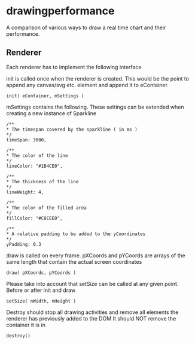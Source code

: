 drawingperformance
==================

A comparison of various ways to draw a real time chart and their performance.

Renderer
-----------------
Each renderer has to implement the following interface

init is called once when the renderer is created. This would be the point to append any canvas/svg etc. element
and append it to eContainer.

	init( eContainer, mSettings )


mSettings contains the following. These settings can be extended 
when creating a new instance of Sparkline

	/**
	* The timespan covered by the sparkline ( in ms )
	*/
	timeSpan: 3000,

	/**
	* The color of the line
	*/
	lineColor: "#1B4CE0",

	/**
	* The thickness of the line
	*/
	lineWeight: 4,

	/**
	* The color of the filled area
	*/
	fillColor: "#C8CEE0",

	/**
	* A relative padding to be added to the yCoordinates
	*/
	yPadding: 0.3
	
draw is called on every frame. pXCoords and pYCoords are arrays of the same length that
contain the actual screen coordinates

	draw( pXCoords, pYCoords )

Please take into account that setSize can be called at any given point. Before or after init and draw

	setSize( nWidth, nHeight )

Destroy should stop all drawing activities and remove all elements the renderer has previously added to the DOM
It should NOT remove the container it is in

	destroy()

